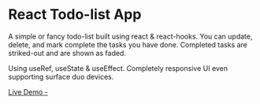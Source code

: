 # React Todo-list App

A simple or fancy todo-list built using react & react-hooks. You can update, delete, and mark complete the tasks you have done.
Completed tasks are striked-out and are shown as faded.

Using useRef, useState & useEffect.
Completely responsive UI even supporting surface duo devices.

[Live Demo -](https://react-fancytodolist-547c1a.netlify.app/)

